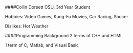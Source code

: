 ####Collin Dorsett
OSU, 3rd Year Student

Hobbies: Video Games, Kung-Fu Movies, Car Racing, Soccer

Dislikes: Hot Weather

####Programming Background
2 terms of C++ and HTML

1 term of C, Matlab, and Visual Basic
